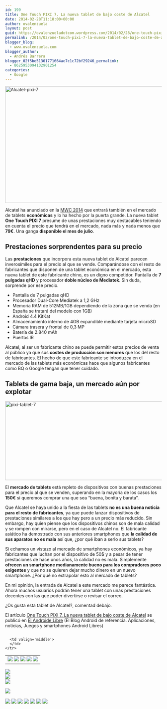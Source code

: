 ```yaml
---
id: 199
title: One Touch PIXI 7. La nueva tablet de bajo coste de Alcatel
date: 2014-02-28T11:18:00+00:00
author: ovalenzuela
layout: post
guid: https://ovalenzueladotcom.wordpress.com/2014/02/28/one-touch-pixi-7-la-nueva-tablet-de-bajo-coste-de-alcatel
permalink: /2014/02/one-touch-pixi-7-la-nueva-tablet-de-bajo-coste-de-alcatel.html
blogger_blog:
  - www.ovalenzuela.com
blogger_author:
  - Andrés Barrera
blogger_02f5be51301771664ae7c1c72bf29246_permalink:
  - 8625953094132901254
categories:
  - Google
---
```

[<img class="size-full wp-image-129033 aligncenter" alt="Alcatel-pixi-7" src="http://www.elandroidelibre.com/wp-content/uploads/2014/02/Alcatel-pixi-7.jpg" width="570" height="374" />](http://www.elandroidelibre.com/wp-content/uploads/2014/02/Alcatel-pixi-7.jpg)

Alcatel ha anunciado en la <a href="http://www.elandroidelibre.com/tag/mwc14" target="_blank">MWC 2014</a> que entrará también en el mercado de tablets **económicas** y lo ha hecho por la puerta grande. La nueva tablet **One Touch PIXI 7** presume de unas prestaciones muy destacables teniendo en cuenta el precio que tendrá en el mercado, nada más y nada menos que **79€**. Una ganga **disponible el mes de julio**.

## Prestaciones sorprendentes para su precio

Las **prestaciones** que incorpora esta nueva tablet de Alcatel parecen inverosímiles para el precio al que se vende. Comparándose con el resto de fabricantes que disponen de una tablet económica en el mercado, esta nueva tablet de este fabricante chino, es un digno competidor. Pantalla de **7 pulgadas qHD** y procesador **doble núcleo de Mediatek**. Sin duda, sorprende por ese precio.

  * Pantalla de 7 pulgadas qHD
  * Procesador Dual-Core Mediatek a 1,2 GHz
  * Memoria RAM de 512MB/1GB dependiendo de la zona que se venda (en España se tratará del modelo con 1GB)
  * Android 4.4 KitKat
  * Almacenamiento interno de 4GB expandible mediante tarjeta microSD
  * Cámara trasera y frontal de 0,3 MP
  * Batería de 2.840 mAh
  * Puertos IR

Alcatel, al ser un fabricante chino se puede permitir estos precios de venta al público ya que sus **costes de producción son menores** que los del resto de fabricantes. El hecho de que este fabricante se introduzca en el mercado de las tablets más económicas hace que algunos fabricantes como BQ o Google tengan que tener cuidado.

## Tablets de gama baja, un mercado aún por explotar

[<img class="alignnone size-full wp-image-129034" alt="pixi-tablet-7" src="http://www.elandroidelibre.com/wp-content/uploads/2014/02/pixi-tablet-7.png" width="595" height="253" />](http://www.elandroidelibre.com/wp-content/uploads/2014/02/pixi-tablet-7.png)

El **mercado de tablets** está repleto de dispositivos con buenas prestaciones para el precio al que se venden, superando en la mayoría de los casos los **150€** si queremos comprar una que sea “buena, bonita y barata”.

Que Alcatel se haya unido a la fiesta de las tablets **no es una buena noticia para el resto de fabricantes**, ya que puede lanzar dispositivos de prestaciones similares a los que hay pero a un precio más reducido. Sin embargo, hay quien piense que los dispositivos chinos son de mala calidad y se rompen con mirarse, pero en el caso de Alcatel no. El fabricante asiático ha demostrado con sus anteriores smartphones que **la calidad de sus aparatos no es mala** así que, ¿por qué iban a serlo sus tablets?

Si echamos un vistazo al mercado de smartphones económicos, ya hay fabricantes que luchan por el dispositivo de 50$ y a pesar de tener prestaciones de hace unos años, la calidad no es mala. Simplemente **ofrecen un smartphone medianamente bueno para los compradores poco exigentes** y que no se quieren dejar mucho dinero en un nuevo smartphone. ¿Por qué no extrapolar esto al mercado de tablets?

En mi opinión, la entrada de Alcatel a este mercado me parece fantástica. Ahora muchos usuarios podrán tener una tablet con unas prestaciones decentes con las que poder divertirse o revisar el correo.

¿Os gusta esta tablet de Alcatel?, comentad debajo.

El artículo [One Touch PIXI 7. La nueva tablet de bajo coste de Alcatel](http://www.elandroidelibre.com/2014/02/one-touch-pixi-7-la-nueva-tablet-de-bajo-coste-de-alcatel.html) se publicó en [El Androide Libre](http://www.elandroidelibre.com) (El Blog Android de referencia. Aplicaciones, noticias, Juegos y smartphones Android Libres)


<img width="1" height="1" src="http://rss.feedsportal.com/c/34005/f/617036/s/37a5376e/sc/5/mf.gif" border="0" /> 

<div>
  <table border='0'>
    <tr>
      <td valign='middle'>
        <a href="http://share.feedsportal.com/share/twitter/?u=http%3A%2F%2Fwww.elandroidelibre.com%2F2014%2F02%2Fone-touch-pixi-7-la-nueva-tablet-de-bajo-coste-de-alcatel.html&t=One+Touch+PIXI+7.+La+nueva+tablet+de+bajo+coste+de+Alcatel" target="_blank"><img src="http://res3.feedsportal.com/social/twitter.png" border="0" /></a> <a href="http://share.feedsportal.com/share/facebook/?u=http%3A%2F%2Fwww.elandroidelibre.com%2F2014%2F02%2Fone-touch-pixi-7-la-nueva-tablet-de-bajo-coste-de-alcatel.html&t=One+Touch+PIXI+7.+La+nueva+tablet+de+bajo+coste+de+Alcatel" target="_blank"><img src="http://res3.feedsportal.com/social/facebook.png" border="0" /></a> <a href="http://share.feedsportal.com/share/linkedin/?u=http%3A%2F%2Fwww.elandroidelibre.com%2F2014%2F02%2Fone-touch-pixi-7-la-nueva-tablet-de-bajo-coste-de-alcatel.html&t=One+Touch+PIXI+7.+La+nueva+tablet+de+bajo+coste+de+Alcatel" target="_blank"><img src="http://res3.feedsportal.com/social/linkedin.png" border="0" /></a> <a href="http://share.feedsportal.com/share/gplus/?u=http%3A%2F%2Fwww.elandroidelibre.com%2F2014%2F02%2Fone-touch-pixi-7-la-nueva-tablet-de-bajo-coste-de-alcatel.html&t=One+Touch+PIXI+7.+La+nueva+tablet+de+bajo+coste+de+Alcatel" target="_blank"><img src="http://res3.feedsportal.com/social/googleplus.png" border="0" /></a> <a href="http://share.feedsportal.com/share/email/?u=http%3A%2F%2Fwww.elandroidelibre.com%2F2014%2F02%2Fone-touch-pixi-7-la-nueva-tablet-de-bajo-coste-de-alcatel.html&t=One+Touch+PIXI+7.+La+nueva+tablet+de+bajo+coste+de+Alcatel" target="_blank"><img src="http://res3.feedsportal.com/social/email.png" border="0" /></a>
      </td>
      
      <td valign='middle'>
      </td>
    </tr>
  </table>
</div>

[<img src="http://da.feedsportal.com/r/186531221672/u/49/f/617036/c/34005/s/37a5376e/sc/5/rc/1/rc.img" border="0" />](http://da.feedsportal.com/r/186531221672/u/49/f/617036/c/34005/s/37a5376e/sc/5/rc/1/rc.htm)  
[<img src="http://da.feedsportal.com/r/186531221672/u/49/f/617036/c/34005/s/37a5376e/sc/5/rc/2/rc.img" border="0" />](http://da.feedsportal.com/r/186531221672/u/49/f/617036/c/34005/s/37a5376e/sc/5/rc/2/rc.htm)  
[<img src="http://da.feedsportal.com/r/186531221672/u/49/f/617036/c/34005/s/37a5376e/sc/5/rc/3/rc.img" border="0" />](http://da.feedsportal.com/r/186531221672/u/49/f/617036/c/34005/s/37a5376e/sc/5/rc/3/rc.htm)

[<img src="http://da.feedsportal.com/r/186531221672/u/49/f/617036/c/34005/s/37a5376e/a2.img" border="0" />](http://da.feedsportal.com/r/186531221672/u/49/f/617036/c/34005/s/37a5376e/a2.htm)
<img width="1" height="1" src="http://pi.feedsportal.com/r/186531221672/u/49/f/617036/c/34005/s/37a5376e/a2t.img" border="0" /> 

<div>
  <a href="http://feeds.feedburner.com/~ff/elandroidelibre?a=BYEa-hrUoSU:pNzR-xyMIOw:ecdYMiMMAMM"><img src="http://feeds.feedburner.com/~ff/elandroidelibre?d=ecdYMiMMAMM" border="0" /></a> <a href="http://feeds.feedburner.com/~ff/elandroidelibre?a=BYEa-hrUoSU:pNzR-xyMIOw:V_sGLiPBpWU"><img src="http://feeds.feedburner.com/~ff/elandroidelibre?i=BYEa-hrUoSU:pNzR-xyMIOw:V_sGLiPBpWU" border="0" /></a> <a href="http://feeds.feedburner.com/~ff/elandroidelibre?a=BYEa-hrUoSU:pNzR-xyMIOw:7Q72WNTAKBA"><img src="http://feeds.feedburner.com/~ff/elandroidelibre?d=7Q72WNTAKBA" border="0" /></a> <a href="http://feeds.feedburner.com/~ff/elandroidelibre?a=BYEa-hrUoSU:pNzR-xyMIOw:dnMXMwOfBR0"><img src="http://feeds.feedburner.com/~ff/elandroidelibre?d=dnMXMwOfBR0" border="0" /></a> <a href="http://feeds.feedburner.com/~ff/elandroidelibre?a=BYEa-hrUoSU:pNzR-xyMIOw:yIl2AUoC8zA"><img src="http://feeds.feedburner.com/~ff/elandroidelibre?d=yIl2AUoC8zA" border="0" /></a> <a href="http://feeds.feedburner.com/~ff/elandroidelibre?a=BYEa-hrUoSU:pNzR-xyMIOw:qj6IDK7rITs"><img src="http://feeds.feedburner.com/~ff/elandroidelibre?d=qj6IDK7rITs" border="0" /></a> <a href="http://feeds.feedburner.com/~ff/elandroidelibre?a=BYEa-hrUoSU:pNzR-xyMIOw:I9og5sOYxJI"><img src="http://feeds.feedburner.com/~ff/elandroidelibre?d=I9og5sOYxJI" border="0" /></a>
</div>

<img src="http://feeds.feedburner.com/~r/elandroidelibre/~4/BYEa-hrUoSU" height="1" width="1" />